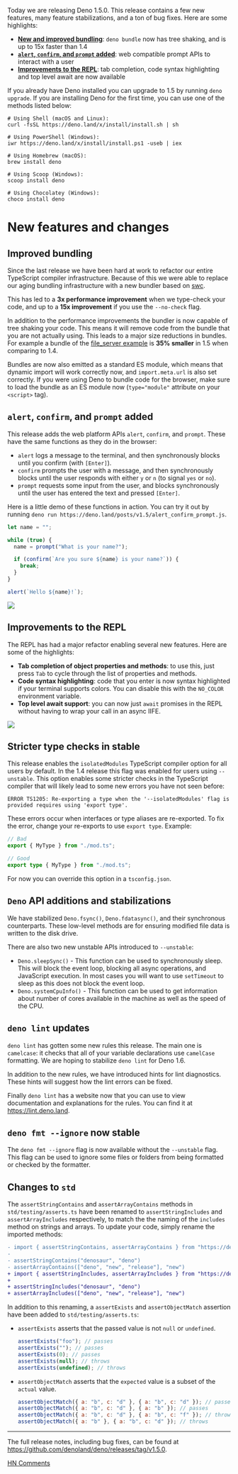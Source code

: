 Today we are releasing Deno 1.5.0. This release contains a few new features,
many feature stabilizations, and a ton of bug fixes. Here are some highlights:

- [**New and improved bundling**](#new-and-improved-bundling): `deno bundle` now
  has tree shaking, and is up to 15x faster than 1.4
- [**`alert`, `confirm`, and `prompt` added**](#codealertcode-codeconfirmcode-and-codepromptcode-added):
  web compatible prompt APIs to interact with a user
- [**Improvements to the REPL**](#improvements-to-the-repl): tab completion,
  code syntax highlighting and top level await are now available

If you already have Deno installed you can upgrade to 1.5 by running
`deno upgrade`. If you are installing Deno for the first time, you can use one
of the methods listed below:

```shell
# Using Shell (macOS and Linux):
curl -fsSL https://deno.land/x/install/install.sh | sh

# Using PowerShell (Windows):
iwr https://deno.land/x/install/install.ps1 -useb | iex

# Using Homebrew (macOS):
brew install deno

# Using Scoop (Windows):
scoop install deno

# Using Chocolatey (Windows):
choco install deno
```

# New features and changes

## Improved bundling

Since the last release we have been hard at work to refactor our entire
TypeScript compiler infrastructure. Because of this we were able to replace our
aging bundling infrastructure with a new bundler based on
[swc](https://swc.rs/).

This has led to a **3x performance improvement** when we type-check your code,
and up to a **15x improvement** if you use the `--no-check` flag.

In addition to the performance improvements the bundler is now capable of tree
shaking your code. This means it will remove code from the bundle that you are
not actually using. This leads to a major size reductions in bundles. For
example a bundle of the
[file_server example](https://deno.land/std/http/file_server.ts) is **35%
smaller** in 1.5 when comparing to 1.4.

Bundles are now also emitted as a standard ES module, which means that dynamic
import will work correctly now, and `import.meta.url` is also set correctly. If
you were using Deno to bundle code for the browser, make sure to load the bundle
as an ES module now (`type="module"` attribute on your `<script>` tag).

## `alert`, `confirm`, and `prompt` added

This release adds the web platform APIs `alert`, `confirm`, and `prompt`. These
have the same functions as they do in the browser:

- `alert` logs a message to the terminal, and then synchronously blocks until
  you confirm (with `[Enter]`).
- `confirm` prompts the user with a message, and then synchronously blocks until
  the user responds with either `y` or `n` (to signal `yes` or `no`).
- `prompt` requests some input from the user, and blocks synchronously until the
  user has entered the text and pressed `[Enter]`.

Here is a little demo of these functions in action. You can try it out by
running `deno run https://deno.land/posts/v1.5/alert_confirm_prompt.js`.

```js
let name = "";

while (true) {
  name = prompt("What is your name?");

  if (confirm(`Are you sure ${name} is your name?`)) {
    break;
  }
}

alert(`Hello ${name}!`);
```

<img src="/posts/v1.5/alert_confirm_prompt.gif">

## Improvements to the REPL

The REPL has had a major refactor enabling several new features. Here are some
of the highlights:

- **Tab completion of object properties and methods**: to use this, just press
  `Tab` to cycle through the list of properties and methods.
- **Code syntax highlighting**: code that you enter is now syntax highlighted if
  your terminal supports colors. You can disable this with the `NO_COLOR`
  environment variable.
- **Top level await support**: you can now just `await` promises in the REPL
  without having to wrap your call in an async IIFE.

<img src="/posts/v1.5/repl.gif">

## Stricter type checks in stable

This release enables the `isolatedModules` TypeScript compiler option for all
users by default. In the 1.4 release this flag was enabled for users using
`--unstable`. This option enables some stricter checks in the TypeScript
compiler that will likely lead to some new errors you have not seen before:

```
ERROR TS1205: Re-exporting a type when the '--isolatedModules' flag is provided requires using 'export type'.
```

These errors occur when interfaces or type aliases are re-exported. To fix the
error, change your re-exports to use `export type`. Example:

```ts
// Bad
export { MyType } from "./mod.ts";

// Good
export type { MyType } from "./mod.ts";
```

For now you can override this option in a `tsconfig.json`.

## `Deno` API additions and stabilizations

We have stabilized `Deno.fsync()`, `Deno.fdatasync()`, and their synchronous
counterparts. These low-level methods are for ensuring modified file data is
written to the disk drive.

There are also two new unstable APIs introduced to `--unstable`:

- `Deno.sleepSync()` - This function can be used to synchronously sleep. This
  will block the event loop, blocking all async operations, and JavaScript
  execution. In most cases you will want to use `setTimeout` to sleep as this
  does not block the event loop.
- `Deno.systemCpuInfo()` - This function can be used to get information about
  number of cores available in the machine as well as the speed of the CPU.

## `deno lint` updates

`deno lint` has gotten some new rules this release. The main one is `camelcase`:
it checks that all of your variable declarations use `camelCase` formatting. We
are hoping to stabilize `deno lint` for Deno 1.6.

In addition to the new rules, we have introduced hints for lint diagnostics.
These hints will suggest how the lint errors can be fixed.

Finally `deno lint` has a website now that you can use to view documentation and
explanations for the rules. You can find it at https://lint.deno.land.

## `deno fmt --ignore` now stable

The `deno fmt --ignore` flag is now available without the `--unstable` flag.
This flag can be used to ignore some files or folders from being formatted or
checked by the formatter.

## Changes to `std`

The `assertStringContains` and `assertArrayContains` methods in
`std/testing/asserts.ts` have been renamed to `assertStringIncludes` and
`assertArrayIncludes` respectively, to match the the naming of the `includes`
method on strings and arrays. To update your code, simply rename the imported
methods:

```diff
- import { assertStringContains, assertArrayContains } from "https://deno.land/std@0.74.0/testing/asserts.ts";
-
- assertStringContains("denosaur", "deno")
- assertArrayContains(["deno", "new", "release"], "new")
+ import { assertStringIncludes, assertArrayIncludes } from "https://deno.land/std@0.75.0/testing/asserts.ts";
+
+ assertStringIncludes("denosaur", "deno")
+ assertArrayIncludes(["deno", "new", "release"], "new")
```

In addition to this renaming, a `assertExists` and `assertObjectMatch` assertion
have been added to `std/testing/asserts.ts`:

- `assertExists` asserts that the passed value is not `null` or `undefined`.
  ```js
  assertExists("foo"); // passes
  assertExists(""); // passes
  assertExists(0); // passes
  assertExists(null); // throws
  assertExists(undefined); // throws
  ```
- `assertObjectMatch` asserts that the `expected` value is a subset of the
  `actual` value.
  ```js
  assertObjectMatch({ a: "b", c: "d" }, { a: "b", c: "d" }); // passes
  assertObjectMatch({ a: "b", c: "d" }, { a: "b" }); // passes
  assertObjectMatch({ a: "b", c: "d" }, { a: "b", c: "f" }); // throws
  assertObjectMatch({ a: "b" }, { a: "b", c: "d" }); // throws
  ```

---

The full release notes, including bug fixes, can be found at
https://github.com/denoland/deno/releases/tag/v1.5.0.

[HN Comments](https://news.ycombinator.com/item?id=24908458)
